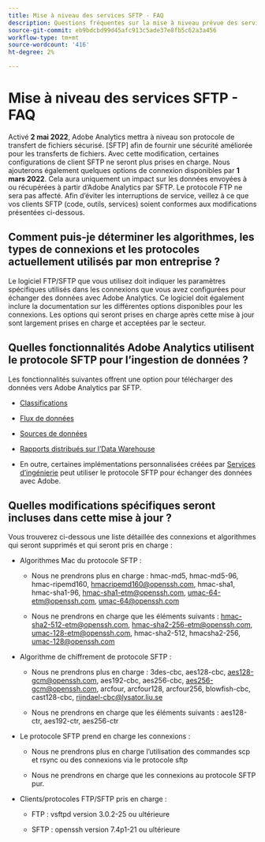 ```yaml
---
title: Mise à niveau des services SFTP - FAQ
description: Questions fréquentes sur la mise à niveau prévue des services SFTP en mai 2022.
source-git-commit: eb9bdcbd99d45afc913c5ade37e8fb5c62a3a456
workflow-type: tm+mt
source-wordcount: '416'
ht-degree: 2%

---
```



# Mise à niveau des services SFTP - FAQ

Activé **2 mai 2022**, Adobe Analytics mettra à niveau son protocole de transfert de fichiers sécurisé. [SFTP] afin de fournir une sécurité améliorée pour les transferts de fichiers. Avec cette modification, certaines configurations de client SFTP ne seront plus prises en charge. Nous ajouterons également quelques options de connexion disponibles par **1 mars 2022**. Cela aura uniquement un impact sur les données envoyées à ou récupérées à partir d’Adobe Analytics par SFTP. Le protocole FTP ne sera pas affecté. Afin d’éviter les interruptions de service, veillez à ce que vos clients SFTP (code, outils, services) soient conformes aux modifications présentées ci-dessous.

## Comment puis-je déterminer les algorithmes, les types de connexions et les protocoles actuellement utilisés par mon entreprise ?

Le logiciel FTP/SFTP que vous utilisez doit indiquer les paramètres spécifiques utilisés dans les connexions que vous avez configurées pour échanger des données avec Adobe Analytics. Ce logiciel doit également inclure la documentation sur les différentes options disponibles pour les connexions. Les options qui seront prises en charge après cette mise à jour sont largement prises en charge et acceptées par le secteur.

## Quelles fonctionnalités Adobe Analytics utilisent le protocole SFTP pour l’ingestion de données ?

Les fonctionnalités suivantes offrent une option pour télécharger des données vers Adobe Analytics par SFTP.

* [Classifications](https://experienceleague.adobe.com/docs/analytics/export/ftp-and-sftp/set-up-ftp-accounts/ftp-saint.html)

* [Flux de données](https://experienceleague.adobe.com/docs/analytics/export/ftp-and-sftp/set-up-ftp-accounts/ftp-datafeeds.html)

* [Sources de données](https://experienceleague.adobe.com/docs/analytics/export/ftp-and-sftp/set-up-ftp-accounts/ftp-datasources.html)

* [Rapports distribués sur l’Data Warehouse](https://experienceleague.adobe.com/docs/analytics/export/ftp-and-sftp/set-up-ftp-accounts/ftp-dw-reports.html)

* En outre, certaines implémentations personnalisées créées par [Services d’ingénierie](https://experienceleague.adobe.com/docs/analytics/export/ftp-and-sftp/set-up-ftp-accounts/ftp-eng-services.html) peut utiliser le protocole SFTP pour échanger des données avec Adobe.

## Quelles modifications spécifiques seront incluses dans cette mise à jour ?

Vous trouverez ci-dessous une liste détaillée des connexions et algorithmes qui seront supprimés et qui seront pris en charge :

* Algorithmes Mac du protocole SFTP :

   * Nous ne prendrons plus en charge : hmac-md5, hmac-md5-96, hmac-ripemd160, hmacripemd160@openssh.com, hmac-sha1, hmac-sha1-96, hmac-sha1-etm@openssh.com, umac-64-etm@openssh.com, umac-64@openssh.com

   * Nous ne prendrons en charge que les éléments suivants : hmac-sha2-512-etm@openssh.com, hmac-sha2-256-etm@openssh.com, umac-128-etm@openssh.com, hmac-sha2-512, hmacsha2-256, umac-128@openssh.com

* Algorithme de chiffrement de protocole SFTP :

   * Nous ne prendrons plus en charge : 3des-cbc, aes128-cbc, aes128-gcm@openssh.com, aes192-cbc, aes256-cbc, aes256-gcm@openssh.com, arcfour, arcfour128, arcfour256, blowfish-cbc, cast128-cbc, rijndael-cbc@lysator.liu.se

   * Nous ne prendrons en charge que les éléments suivants : aes128-ctr, aes192-ctr, aes256-ctr

* Le protocole SFTP prend en charge les connexions :

   * Nous ne prendrons plus en charge l’utilisation des commandes scp et rsync ou des connexions via le protocole sftp

   * Nous ne prendrons en charge que les connexions au protocole SFTP pur.

* Clients/protocoles FTP/SFTP pris en charge :

   * FTP : vsftpd version 3.0.2-25 ou ultérieure

   * SFTP : openssh version 7.4p1-21 ou ultérieure